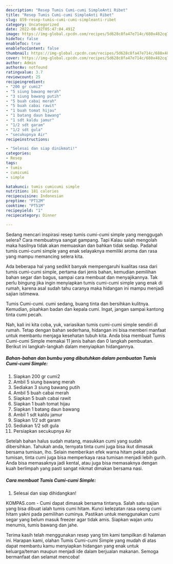 ```yaml
---
description: "Resep Tumis Cumi-cumi SimpleAnti Ribet"
title: "Resep Tumis Cumi-cumi SimpleAnti Ribet"
slug: 859-resep-tumis-cumi-cumi-simpleanti-ribet
category: Uncategorized
date: 2022-08-02T05:47:04.491Z
image: https://img-global.cpcdn.com/recipes/5d628c8fa47e714c/680x482cq70/tumis-cumi-cumi-simple-foto-resep-utama.jpg
hideToc: false
enableToc: true
enableTocContent: false
thumbnail: https://img-global.cpcdn.com/recipes/5d628c8fa47e714c/680x482cq70/tumis-cumi-cumi-simple-foto-resep-utama.jpg
cover: https://img-global.cpcdn.com/recipes/5d628c8fa47e714c/680x482cq70/tumis-cumi-cumi-simple-foto-resep-utama.jpg
author: Admin
authorAv: notfound
ratingvalue: 3.7
reviewcount: 25
recipeingredient:
- "200 gr cumi2"
- "5 siung bawang merah"
- "3 siung bawang putih"
- "5 buah cabai merah"
- "5 buah cabai rawit"
- "1 buah tomat hijau"
- "1 batang daun bawang"
- "1 sdt kaldu jamur"
- "1/2 sdt garam"
- "1/2 sdt gula"
- "secukupnya Air"
recipeinstructions:

- "Selesai dan siap dinikmati!"
categories:
- Resep
tags:
- tumis
- cumicumi
- simple

katakunci: tumis cumicumi simple 
nutrition: 181 calories
recipecuisine: Indonesian
preptime: "PT12M"
cooktime: "PT51M"
recipeyield: "1"
recipecategory: Dinner

---
```



Sedang mencari inspirasi resep tumis cumi-cumi simple yang menggugah selera? Cara membuatnya sangat gampang. Tapi Kalau salah mengolah maka hasilnya tidak akan memuaskan dan bahkan tidak sedap. Padahal tumis cumi-cumi simple yang enak selayaknya memiliki aroma dan rasa yang mampu memancing selera kita.


Ada beberapa hal yang sedikit banyak mempengaruhi kualitas rasa dari tumis cumi-cumi simple, pertama dari jenis bahan, kemudian pemilihan bahan segar dan bagus, sampai cara membuat dan menyajikannya. Tak perlu bingung jika ingin menyiapkan tumis cumi-cumi simple yang enak di rumah, karena asal sudah tahu caranya maka hidangan ini mampu menjadi sajian istimewa.

Tumis Cumi-cumi. cumi sedang, buang tinta dan bersihkan kulitnya. Kemudian, pisahkan badan dan kepala cumi. Ingat, jangan sampai kantong tinta cumi pecah.


Nah, kali ini kita coba, yuk, variasikan tumis cumi-cumi simple sendiri di rumah. Tetap dengan bahan sederhana, hidangan ini bisa memberi manfaat untuk membantu menjaga kesehatan tubuh kita. Anda bisa membuat Tumis Cumi-cumi Simple memakai 11 jenis bahan dan 0 langkah pembuatan. Berikut ini langkah-langkah dalam menyiapkan hidangannya.

<!--inarticleads1-->

##### Bahan-bahan dan bumbu yang dibutuhkan dalam pembuatan Tumis Cumi-cumi Simple:

1. Siapkan 200 gr cumi2
1. Ambil 5 siung bawang merah
1. Sediakan 3 siung bawang putih
1. Ambil 5 buah cabai merah
1. Siapkan 5 buah cabai rawit
1. Siapkan 1 buah tomat hijau
1. Siapkan 1 batang daun bawang
1. Ambil 1 sdt kaldu jamur
1. Siapkan 1/2 sdt garam
1. Sediakan 1/2 sdt gula
1. Persiapkan secukupnya Air


Setelah bahan halus sudah matang, masukkan cumi yang sudah dibersihkan. Tahukah anda, ternyata tinta cumi juga bisa ikut dimasak bersama tumisan, lho. Selain memberikan efek warna hitam pekat pada tumisan, tinta cumi juga bisa memperkaya rasa tumisan menjadi lebih gurih. Anda bisa memasaknya jadi kental, atau juga bisa memasaknya dengan kuah berlimpah yang pasti sangat nikmat dimakan bersama nasi. 

<!--inarticleads2-->

##### Cara membuat Tumis Cumi-cumi Simple:


1. Selesai dan siap dihidangkan!

KOMPAS.com - Cumi dapat dimasak bersama tintanya. Salah satu sajian yang bisa dibuat ialah tumis cumi hitam. Kunci kelezatan rasa oseng cumi hitam yakni pada pemilihan cuminya. Pastikan untuk menggunakan cumi segar yang belum masuk freezer agar tidak amis. Siapkan wajan untu menumis, tumis bawang dan jahe. 

Terima kasih telah menggunakan resep yang tim kami tampilkan di halaman ini. Harapan kami, olahan Tumis Cumi-cumi Simple yang mudah di atas dapat membantu kamu menyiapkan hidangan yang enak untuk keluarga/teman maupun menjadi ide dalam berjualan makanan. Semoga bermanfaat dan selamat mencoba!
